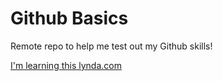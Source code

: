 Github Basics
=============

Remote repo to help me test out my Github skills!

[I'm learning this lynda.com](http://www.lynda.com)
